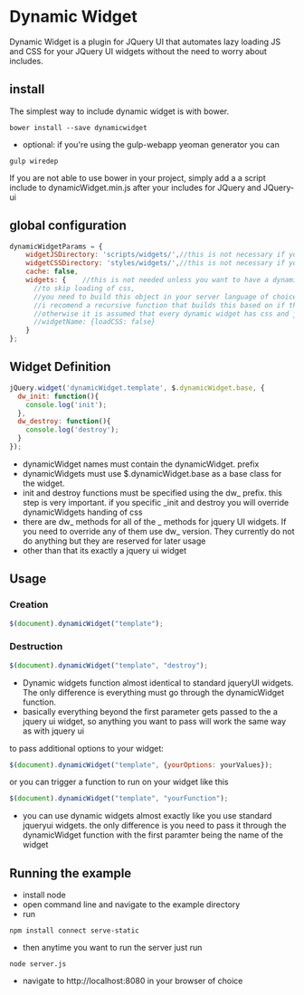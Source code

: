 Dynamic Widget
=============

Dynamic Widget is a plugin for JQuery UI that automates lazy loading JS and CSS for your JQuery UI widgets without the need to worry about includes.

## install 

The simplest way to include dynamic widget is with bower.

```
bower install --save dynamicwidget
```

* optional: if you're using the gulp-webapp yeoman generator you can

```
gulp wiredep
```

If you are not able to use bower in your project, simply add a a script include to dynamicWidget.min.js after your includes for JQuery and JQuery-ui

## global configuration
```javascript
dynamicWidgetParams = {
	widgetJSDirectory: 'scripts/widgets/',//this is not necessary if you put your widgets in /scripts/widgets/
	widgetCSSDirectory: 'styles/widgets/',//this is not necessary if you put your widgets in /styles/widgets/
	cache: false,
	widgets: {    //this is not needed unless you want to have a dynamic widget without any css
	  //to skip loading of css, 
	  //you need to build this object in your server language of choice.
	  //i recomend a recursive function that builds this based on if the file exists or not
	  //otherwise it is assumed that every dynamic widget has css and js
	  //widgetName: {loadCSS: false}
	}
};
```
## Widget Definition
```javascript
jQuery.widget('dynamicWidget.template', $.dynamicWidget.base, { 
  dw_init: function(){
    console.log('init');
  },
  dw_destroy: function(){
    console.log('destroy');
  }
});
```
* dynamicWidget names must contain the dynamicWidget. prefix
* dynamicWidgets must use $.dynamicWidget.base as a base class for the widget.
* init and destroy functions must be specified using the dw_ prefix.  this step is very important.  if you specific _init and destroy you will override dynamicWidgets handing of css
* there are dw_ methods for all of the _ methods for jquery UI widgets.  If you need to override any of them use dw_ version.  They currently do not do anything but they are reserved for later usage
* other than that its exactly a jquery ui widget

## Usage
### Creation 
```javascript
$(document).dynamicWidget("template");
```
### Destruction
```javascript
$(document).dynamicWidget("template", "destroy");
```

* Dynamic widgets function almost identical to standard jqueryUI widgets.  The only difference is everything must go through the dynamicWidget function. 
* basically everything beyond the first parameter gets passed to the a jquery ui widget, so anything you want to pass will work the same way as with jquery ui 

to pass additional options to your widget:
```javascript
$(document).dynamicWidget("template", {yourOptions: yourValues});
```
or you can trigger a function to run on your widget like this 
```javascript
$(document).dynamicWidget("template", "yourFunction");
```

* you can use dynamic widgets almost exactly like you use standard jqueryui widgets.  the only difference is you need to pass it through the dynamicWidget function with the first paramter being the name of the widget

## Running the example

* install node
* open command line and navigate to the example directory
* run 
```
npm install connect serve-static
```
* then anytime you want to run the server just run 
```
node server.js
```
* navigate to http://localhost:8080 in your browser of choice
